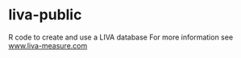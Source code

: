 # liva-public
R code to create and use a LIVA database
For more information see www.liva-measure.com
